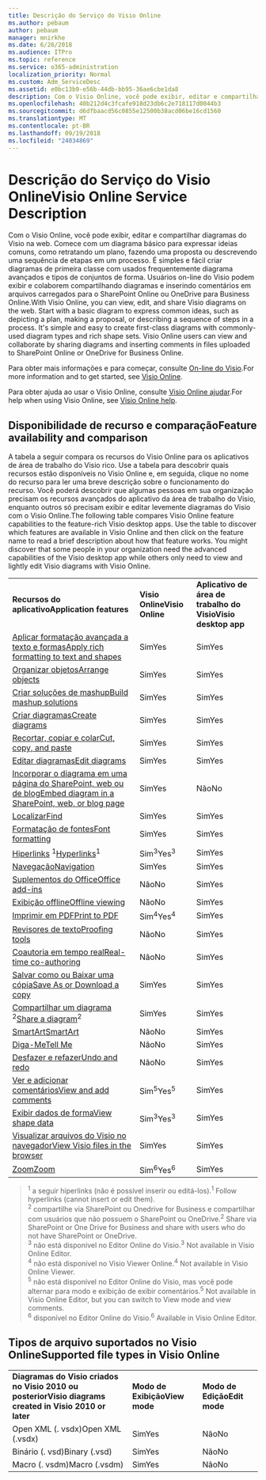 ```yaml
---
title: Descrição do Serviço do Visio Online
ms.author: pebaum
author: pebaum
manager: mnirkhe
ms.date: 6/26/2018
ms.audience: ITPro
ms.topic: reference
ms.service: o365-administration
localization_priority: Normal
ms.custom: Adm_ServiceDesc
ms.assetid: e0bc13b9-e56b-44db-bb95-36ae6cbe1da8
description: Com o Visio Online, você pode exibir, editar e compartilhar diagramas do Visio na web. Comece com um diagrama básico para expressar ideias comuns, como retratando um plano, fazendo uma proposta ou descrevendo uma sequência de etapas em um processo. É simples e fácil criar diagramas de primeira classe com usados frequentemente diagrama avançados e tipos de conjuntos de forma. Usuários on-line do Visio podem exibir e colaborem compartilhando diagramas e inserindo comentários em arquivos carregados para o SharePoint Online ou OneDrive para Business Online.
ms.openlocfilehash: 40b212d4c3fcafe918d23db6c2e718117d0044b3
ms.sourcegitcommit: d6dfbaacd56c0855e12500b38acd06be16cd1560
ms.translationtype: MT
ms.contentlocale: pt-BR
ms.lasthandoff: 09/19/2018
ms.locfileid: "24034869"
---
```

# <a name="visio-online-service-description"></a><span data-ttu-id="d5278-106">Descrição do Serviço do Visio Online</span><span class="sxs-lookup"><span data-stu-id="d5278-106">Visio Online Service Description</span></span>

<span data-ttu-id="d5278-p102">Com o Visio Online, você pode exibir, editar e compartilhar diagramas do Visio na web. Comece com um diagrama básico para expressar ideias comuns, como retratando um plano, fazendo uma proposta ou descrevendo uma sequência de etapas em um processo. É simples e fácil criar diagramas de primeira classe com usados frequentemente diagrama avançados e tipos de conjuntos de forma. Usuários on-line do Visio podem exibir e colaborem compartilhando diagramas e inserindo comentários em arquivos carregados para o SharePoint Online ou OneDrive para Business Online.</span><span class="sxs-lookup"><span data-stu-id="d5278-p102">With Visio Online, you can view, edit, and share Visio diagrams on the web. Start with a basic diagram to express common ideas, such as depicting a plan, making a proposal, or describing a sequence of steps in a process. It's simple and easy to create first-class diagrams with commonly-used diagram types and rich shape sets. Visio Online users can view and collaborate by sharing diagrams and inserting comments in files uploaded to SharePoint Online or OneDrive for Business Online.</span></span>
  
<span data-ttu-id="d5278-111">Para obter mais informações e para começar, consulte [On-line do Visio](https://products.office.com/en-US/visio/visio-online).</span><span class="sxs-lookup"><span data-stu-id="d5278-111">For more information and to get started, see [Visio Online](https://products.office.com/en-US/visio/visio-online).</span></span>
  
<span data-ttu-id="d5278-112">Para obter ajuda ao usar o Visio Online, consulte [Visio Online ajudar](https://go.microsoft.com/fwlink/?linkid=855982).</span><span class="sxs-lookup"><span data-stu-id="d5278-112">For help when using Visio Online, see [Visio Online help](https://go.microsoft.com/fwlink/?linkid=855982).</span></span>
  
## <a name="feature-availability-and-comparison"></a><span data-ttu-id="d5278-113">Disponibilidade de recurso e comparação</span><span class="sxs-lookup"><span data-stu-id="d5278-113">Feature availability and comparison</span></span>

<span data-ttu-id="d5278-p103">A tabela a seguir compara os recursos do Visio Online para os aplicativos de área de trabalho do Visio rico. Use a tabela para descobrir quais recursos estão disponíveis no Visio Online e, em seguida, clique no nome do recurso para ler uma breve descrição sobre o funcionamento do recurso. Você poderá descobrir que algumas pessoas em sua organização precisam os recursos avançados do aplicativo da área de trabalho do Visio, enquanto outros só precisam exibir e editar levemente diagramas do Visio com o Visio Online.</span><span class="sxs-lookup"><span data-stu-id="d5278-p103">The following table compares Visio Online feature capabilities to the feature-rich Visio desktop apps. Use the table to discover which features are available in Visio Online and then click on the feature name to read a brief description about how that feature works. You might discover that some people in your organization need the advanced capabilities of the Visio desktop app while others only need to view and lightly edit Visio diagrams with Visio Online.</span></span> 
  
||||
|:-----|:-----|:-----|
|<span data-ttu-id="d5278-117">**Recursos do aplicativo**</span><span class="sxs-lookup"><span data-stu-id="d5278-117">**Application features**</span></span> <br/> |<span data-ttu-id="d5278-118">**Visio Online**</span><span class="sxs-lookup"><span data-stu-id="d5278-118">**Visio Online**</span></span> <br/> |<span data-ttu-id="d5278-119">**Aplicativo de área de trabalho do Visio**</span><span class="sxs-lookup"><span data-stu-id="d5278-119">**Visio desktop app**</span></span> <br/> |
|[<span data-ttu-id="d5278-120">Aplicar formatação avançada a texto e formas</span><span class="sxs-lookup"><span data-stu-id="d5278-120">Apply rich formatting to text and shapes</span></span>](visio-online.md#BM_1) <br/> |<span data-ttu-id="d5278-121">Sim</span><span class="sxs-lookup"><span data-stu-id="d5278-121">Yes</span></span>  <br/> |<span data-ttu-id="d5278-122">Sim</span><span class="sxs-lookup"><span data-stu-id="d5278-122">Yes</span></span>  <br/> |
|[<span data-ttu-id="d5278-123">Organizar objetos</span><span class="sxs-lookup"><span data-stu-id="d5278-123">Arrange objects</span></span>](visio-online.md#BM_2) <br/> |<span data-ttu-id="d5278-124">Sim</span><span class="sxs-lookup"><span data-stu-id="d5278-124">Yes</span></span>  <br/> |<span data-ttu-id="d5278-125">Sim</span><span class="sxs-lookup"><span data-stu-id="d5278-125">Yes</span></span>  <br/> |
|[<span data-ttu-id="d5278-126">Criar soluções de mashup</span><span class="sxs-lookup"><span data-stu-id="d5278-126">Build mashup solutions</span></span>](visio-online.md#BM_3) <br/> |<span data-ttu-id="d5278-127">Sim</span><span class="sxs-lookup"><span data-stu-id="d5278-127">Yes</span></span>  <br/> |<span data-ttu-id="d5278-128">Sim</span><span class="sxs-lookup"><span data-stu-id="d5278-128">Yes</span></span>  <br/> |
|[<span data-ttu-id="d5278-129">Criar diagramas</span><span class="sxs-lookup"><span data-stu-id="d5278-129">Create diagrams</span></span>](visio-online.md#BM_4) <br/> |<span data-ttu-id="d5278-130">Sim</span><span class="sxs-lookup"><span data-stu-id="d5278-130">Yes</span></span>  <br/> |<span data-ttu-id="d5278-131">Sim</span><span class="sxs-lookup"><span data-stu-id="d5278-131">Yes</span></span>  <br/> |
|[<span data-ttu-id="d5278-132">Recortar, copiar e colar</span><span class="sxs-lookup"><span data-stu-id="d5278-132">Cut, copy, and paste</span></span>](visio-online.md#BM_5) <br/> |<span data-ttu-id="d5278-133">Sim</span><span class="sxs-lookup"><span data-stu-id="d5278-133">Yes</span></span>  <br/> |<span data-ttu-id="d5278-134">Sim</span><span class="sxs-lookup"><span data-stu-id="d5278-134">Yes</span></span>  <br/> |
|[<span data-ttu-id="d5278-135">Editar diagramas</span><span class="sxs-lookup"><span data-stu-id="d5278-135">Edit diagrams</span></span>](visio-online.md#BM_6) <br/> |<span data-ttu-id="d5278-136">Sim</span><span class="sxs-lookup"><span data-stu-id="d5278-136">Yes</span></span>  <br/> |<span data-ttu-id="d5278-137">Sim</span><span class="sxs-lookup"><span data-stu-id="d5278-137">Yes</span></span>  <br/> |
|[<span data-ttu-id="d5278-138">Incorporar o diagrama em uma página do SharePoint, web ou de blog</span><span class="sxs-lookup"><span data-stu-id="d5278-138">Embed diagram in a SharePoint, web, or blog page</span></span>](visio-online.md#BM_7) <br/> |<span data-ttu-id="d5278-139">Sim</span><span class="sxs-lookup"><span data-stu-id="d5278-139">Yes</span></span>  <br/> |<span data-ttu-id="d5278-140">Não</span><span class="sxs-lookup"><span data-stu-id="d5278-140">No</span></span>  <br/> |
|[<span data-ttu-id="d5278-141">Localizar</span><span class="sxs-lookup"><span data-stu-id="d5278-141">Find</span></span>](visio-online.md#BM_8) <br/> |<span data-ttu-id="d5278-142">Sim</span><span class="sxs-lookup"><span data-stu-id="d5278-142">Yes</span></span>  <br/> |<span data-ttu-id="d5278-143">Sim</span><span class="sxs-lookup"><span data-stu-id="d5278-143">Yes</span></span>  <br/> |
|[<span data-ttu-id="d5278-144">Formatação de fontes</span><span class="sxs-lookup"><span data-stu-id="d5278-144">Font formatting</span></span>](visio-online.md#BM_9) <br/> |<span data-ttu-id="d5278-145">Sim</span><span class="sxs-lookup"><span data-stu-id="d5278-145">Yes</span></span>  <br/> |<span data-ttu-id="d5278-146">Sim</span><span class="sxs-lookup"><span data-stu-id="d5278-146">Yes</span></span>  <br/> |
|<span data-ttu-id="d5278-147">[Hiperlinks](visio-online.md#BM_10) <sup>1</sup></span><span class="sxs-lookup"><span data-stu-id="d5278-147">[Hyperlinks](visio-online.md#BM_10)<sup>1</sup></span></span> <br/> |<span data-ttu-id="d5278-148">Sim<sup>3</sup></span><span class="sxs-lookup"><span data-stu-id="d5278-148">Yes<sup>3</sup></span></span> <br/> |<span data-ttu-id="d5278-149">Sim</span><span class="sxs-lookup"><span data-stu-id="d5278-149">Yes</span></span>  <br/> |
|[<span data-ttu-id="d5278-150">Navegação</span><span class="sxs-lookup"><span data-stu-id="d5278-150">Navigation</span></span>](visio-online.md#BM_11) <br/> |<span data-ttu-id="d5278-151">Sim</span><span class="sxs-lookup"><span data-stu-id="d5278-151">Yes</span></span>  <br/> |<span data-ttu-id="d5278-152">Sim</span><span class="sxs-lookup"><span data-stu-id="d5278-152">Yes</span></span>  <br/> |
|[<span data-ttu-id="d5278-153">Suplementos do Office</span><span class="sxs-lookup"><span data-stu-id="d5278-153">Office add-ins</span></span>](visio-online.md#BM_12) <br/> |<span data-ttu-id="d5278-154">Não</span><span class="sxs-lookup"><span data-stu-id="d5278-154">No</span></span>  <br/> |<span data-ttu-id="d5278-155">Sim</span><span class="sxs-lookup"><span data-stu-id="d5278-155">Yes</span></span>  <br/> |
|[<span data-ttu-id="d5278-156">Exibição offline</span><span class="sxs-lookup"><span data-stu-id="d5278-156">Offline viewing</span></span>](visio-online.md#BM_13) <br/> |<span data-ttu-id="d5278-157">Não</span><span class="sxs-lookup"><span data-stu-id="d5278-157">No</span></span>  <br/> |<span data-ttu-id="d5278-158">Sim</span><span class="sxs-lookup"><span data-stu-id="d5278-158">Yes</span></span>  <br/> |
|[<span data-ttu-id="d5278-159">Imprimir em PDF</span><span class="sxs-lookup"><span data-stu-id="d5278-159">Print to PDF </span></span>](visio-online.md#BM_14) <br/> |<span data-ttu-id="d5278-160">Sim<sup>4</sup></span><span class="sxs-lookup"><span data-stu-id="d5278-160">Yes<sup>4</sup></span></span> <br/> |<span data-ttu-id="d5278-161">Sim</span><span class="sxs-lookup"><span data-stu-id="d5278-161">Yes</span></span>  <br/> |
|[<span data-ttu-id="d5278-162">Revisores de texto</span><span class="sxs-lookup"><span data-stu-id="d5278-162">Proofing tools</span></span>](visio-online.md#BM_15) <br/> |<span data-ttu-id="d5278-163">Não</span><span class="sxs-lookup"><span data-stu-id="d5278-163">No</span></span>  <br/> |<span data-ttu-id="d5278-164">Sim</span><span class="sxs-lookup"><span data-stu-id="d5278-164">Yes</span></span>  <br/> |
|[<span data-ttu-id="d5278-165">Coautoria em tempo real</span><span class="sxs-lookup"><span data-stu-id="d5278-165">Real-time co-authoring</span></span>](visio-online.md#BM_16) <br/> |<span data-ttu-id="d5278-166">Não</span><span class="sxs-lookup"><span data-stu-id="d5278-166">No</span></span>  <br/> |<span data-ttu-id="d5278-167">Sim</span><span class="sxs-lookup"><span data-stu-id="d5278-167">Yes</span></span>  <br/> |
|[<span data-ttu-id="d5278-168">Salvar como ou Baixar uma cópia</span><span class="sxs-lookup"><span data-stu-id="d5278-168">Save As or Download a copy</span></span>](visio-online.md#BM_17) <br/> |<span data-ttu-id="d5278-169">Sim</span><span class="sxs-lookup"><span data-stu-id="d5278-169">Yes</span></span>  <br/> |<span data-ttu-id="d5278-170">Sim</span><span class="sxs-lookup"><span data-stu-id="d5278-170">Yes</span></span>  <br/> |
|<span data-ttu-id="d5278-171">[Compartilhar um diagrama](visio-online.md#BM_18) <sup>2</sup></span><span class="sxs-lookup"><span data-stu-id="d5278-171">[Share a diagram](visio-online.md#BM_18)<sup>2</sup></span></span> <br/> |<span data-ttu-id="d5278-172">Sim</span><span class="sxs-lookup"><span data-stu-id="d5278-172">Yes</span></span>  <br/> |<span data-ttu-id="d5278-173">Sim</span><span class="sxs-lookup"><span data-stu-id="d5278-173">Yes</span></span>  <br/> |
|[<span data-ttu-id="d5278-174">SmartArt</span><span class="sxs-lookup"><span data-stu-id="d5278-174">SmartArt</span></span>](visio-online.md#BM_19) <br/> |<span data-ttu-id="d5278-175">Não</span><span class="sxs-lookup"><span data-stu-id="d5278-175">No</span></span>  <br/> |<span data-ttu-id="d5278-176">Sim</span><span class="sxs-lookup"><span data-stu-id="d5278-176">Yes</span></span>  <br/> |
|[<span data-ttu-id="d5278-177">Diga-Me</span><span class="sxs-lookup"><span data-stu-id="d5278-177">Tell Me</span></span>](visio-online.md#BM_20) <br/> |<span data-ttu-id="d5278-178">Não</span><span class="sxs-lookup"><span data-stu-id="d5278-178">No</span></span>  <br/> |<span data-ttu-id="d5278-179">Sim</span><span class="sxs-lookup"><span data-stu-id="d5278-179">Yes</span></span>  <br/> |
|[<span data-ttu-id="d5278-180">Desfazer e refazer</span><span class="sxs-lookup"><span data-stu-id="d5278-180">Undo and redo</span></span>](visio-online.md#BM_21) <br/> |<span data-ttu-id="d5278-181">Não</span><span class="sxs-lookup"><span data-stu-id="d5278-181">No</span></span>  <br/> |<span data-ttu-id="d5278-182">Sim</span><span class="sxs-lookup"><span data-stu-id="d5278-182">Yes</span></span>  <br/> |
|[<span data-ttu-id="d5278-183">Ver e adicionar comentários</span><span class="sxs-lookup"><span data-stu-id="d5278-183">View and add comments</span></span>](visio-online.md#BM_22) <br/> |<span data-ttu-id="d5278-184">Sim<sup>5</sup></span><span class="sxs-lookup"><span data-stu-id="d5278-184">Yes<sup>5</sup></span></span> <br/> |<span data-ttu-id="d5278-185">Sim</span><span class="sxs-lookup"><span data-stu-id="d5278-185">Yes</span></span>  <br/> |
|[<span data-ttu-id="d5278-186">Exibir dados de forma</span><span class="sxs-lookup"><span data-stu-id="d5278-186">View shape data</span></span>](visio-online.md#BM_23) <br/> |<span data-ttu-id="d5278-187">Sim<sup>3</sup></span><span class="sxs-lookup"><span data-stu-id="d5278-187">Yes<sup>3</sup></span></span> <br/> |<span data-ttu-id="d5278-188">Sim</span><span class="sxs-lookup"><span data-stu-id="d5278-188">Yes</span></span>  <br/> |
|[<span data-ttu-id="d5278-189">Visualizar arquivos do Visio no navegador</span><span class="sxs-lookup"><span data-stu-id="d5278-189">View Visio files in the browser</span></span>](visio-online.md#BM_24) <br/> |<span data-ttu-id="d5278-190">Sim</span><span class="sxs-lookup"><span data-stu-id="d5278-190">Yes</span></span>  <br/> |<span data-ttu-id="d5278-191">Sim</span><span class="sxs-lookup"><span data-stu-id="d5278-191">Yes</span></span>  <br/> |
|[<span data-ttu-id="d5278-192">Zoom</span><span class="sxs-lookup"><span data-stu-id="d5278-192">Zoom</span></span>](visio-online.md#BM_25) <br/> |<span data-ttu-id="d5278-193">Sim<sup>6</sup></span><span class="sxs-lookup"><span data-stu-id="d5278-193">Yes<sup>6</sup></span></span> <br/> |<span data-ttu-id="d5278-194">Sim</span><span class="sxs-lookup"><span data-stu-id="d5278-194">Yes</span></span>  <br/> |
   
> <span data-ttu-id="d5278-195"><sup>1</sup> a seguir hiperlinks (não é possível inserir ou editá-los).</span><span class="sxs-lookup"><span data-stu-id="d5278-195"><sup>1</sup> Follow hyperlinks (cannot insert or edit them).</span></span> 
<br/><span data-ttu-id="d5278-196"><sup>2</sup> compartilhe via SharePoint ou Onedrive for Business e compartilhar com usuários que não possuem o SharePoint ou OneDrive.</span><span class="sxs-lookup"><span data-stu-id="d5278-196"><sup>2</sup> Share via SharePoint or One Drive for Business and share with users who do not have SharePoint or OneDrive.</span></span> 
<br/> <span data-ttu-id="d5278-197"><sup>3</sup> não está disponível no Editor Online do Visio.</span><span class="sxs-lookup"><span data-stu-id="d5278-197"><sup>3</sup> Not available in Visio Online Editor.</span></span>
<br/><span data-ttu-id="d5278-198"><sup>4</sup> não está disponível no Visio Viewer Online.</span><span class="sxs-lookup"><span data-stu-id="d5278-198"><sup>4</sup> Not available in Visio Online Viewer.</span></span> 
<br/><span data-ttu-id="d5278-199"><sup>5</sup> não está disponível no Editor Online do Visio, mas você pode alternar para modo e exibição de exibir comentários.</span><span class="sxs-lookup"><span data-stu-id="d5278-199"><sup>5</sup> Not available in Visio Online Editor, but you can switch to View mode and view comments.</span></span> 
<br/><span data-ttu-id="d5278-200"><sup>6</sup> disponível no Editor Online do Visio.</span><span class="sxs-lookup"><span data-stu-id="d5278-200"><sup>6</sup> Available in Visio Online Editor.</span></span> 
  
## <a name="supported-file-types-in-visio-online"></a><span data-ttu-id="d5278-201">Tipos de arquivo suportados no Visio Online</span><span class="sxs-lookup"><span data-stu-id="d5278-201">Supported file types in Visio Online</span></span>

||||
|:-----|:-----|:-----|
|<span data-ttu-id="d5278-202">**Diagramas do Visio criados no Visio 2010 ou posterior**</span><span class="sxs-lookup"><span data-stu-id="d5278-202">**Visio diagrams created in Visio 2010 or later**</span></span> <br/> |<span data-ttu-id="d5278-203">**Modo de Exibição**</span><span class="sxs-lookup"><span data-stu-id="d5278-203">**View mode**</span></span> <br/> |<span data-ttu-id="d5278-204">**Modo de Edição**</span><span class="sxs-lookup"><span data-stu-id="d5278-204">**Edit mode**</span></span> <br/> |
|<span data-ttu-id="d5278-205">Open XML (. vsdx)</span><span class="sxs-lookup"><span data-stu-id="d5278-205">Open XML (.vsdx)</span></span>  <br/> |<span data-ttu-id="d5278-206">Sim</span><span class="sxs-lookup"><span data-stu-id="d5278-206">Yes</span></span>  <br/> |<span data-ttu-id="d5278-207">Não</span><span class="sxs-lookup"><span data-stu-id="d5278-207">No</span></span>  <br/> |
|<span data-ttu-id="d5278-208">Binário (. vsd)</span><span class="sxs-lookup"><span data-stu-id="d5278-208">Binary (.vsd)</span></span>  <br/> |<span data-ttu-id="d5278-209">Sim</span><span class="sxs-lookup"><span data-stu-id="d5278-209">Yes</span></span>  <br/> |<span data-ttu-id="d5278-210">Não</span><span class="sxs-lookup"><span data-stu-id="d5278-210">No</span></span>  <br/> |
|<span data-ttu-id="d5278-211">Macro (. vsdm)</span><span class="sxs-lookup"><span data-stu-id="d5278-211">Macro (.vsdm)</span></span>  <br/> |<span data-ttu-id="d5278-212">Sim</span><span class="sxs-lookup"><span data-stu-id="d5278-212">Yes</span></span>  <br/> |<span data-ttu-id="d5278-213">Não</span><span class="sxs-lookup"><span data-stu-id="d5278-213">No</span></span>  <br/> |
   

